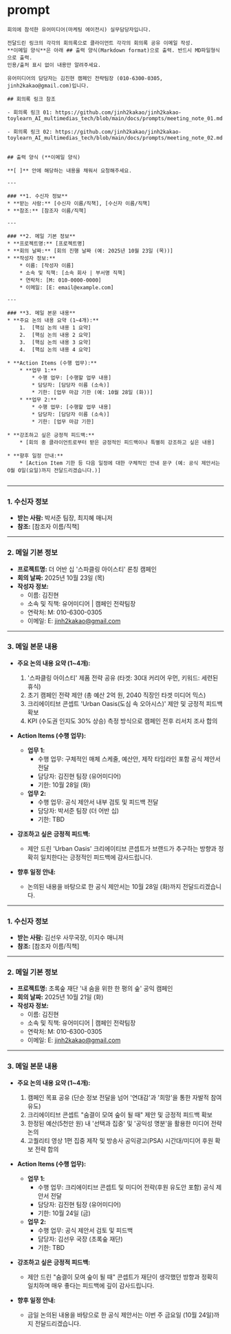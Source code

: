 # prompt

```
회의에 참석한 유어미디어(마케팅 에이전시) 실무담당자입니다.

전달드린 링크의 각각의 회의록으로 클라이언트 각각의 회의록 공유 이메일 작성.
**이메일 양식**은 아래 ## 출력 양식(Markdown format)으로 출력. 반드시 MD파일형식으로 출력.
인용/출처 표시 없이 내용만 알려주세요.

유어미디어의 담당자는 김진현 캠페인 전략팀장 (010-6300-0305, jinh2kakao@gmail.com)입니다.

## 회의록 링크 참조

- 회의록 링크 01: https://github.com/jinh2kakao/jinh2kakao-toylearn_AI_multimedias_tech/blob/main/docs/prompts/meeting_note_01.md

- 회의록 링크 02: https://github.com/jinh2kakao/jinh2kakao-toylearn_AI_multimedias_tech/blob/main/docs/prompts/meeting_note_02.md


## 출력 양식 (**이메일 양식)

**[ ]** 안에 해당하는 내용을 채워서 요청해주세요.

---

### **1. 수신자 정보**
* **받는 사람:** [수신자 이름/직책], [수신자 이름/직책]
* **참조:** [참조자 이름/직책]

---

### **2. 메일 기본 정보**
* **프로젝트명:** [프로젝트명]
* **회의 날짜:** [회의 진행 날짜 (예: 2025년 10월 23일 (목))]
* **작성자 정보:**
    * 이름: [작성자 이름]
    * 소속 및 직책: [소속 회사 | 부서명 직책]
    * 연락처: [M: 010-0000-0000]
    * 이메일: [E: email@example.com]

---

### **3. 메일 본문 내용**
* **주요 논의 내용 요약 (1~4개):**
    1.  [핵심 논의 내용 1 요약]
    2.  [핵심 논의 내용 2 요약]
    3.  [핵심 논의 내용 3 요약]
    4.  [핵심 논의 내용 4 요약]

* **Action Items (수행 업무):**
    * **업무 1:**
        * 수행 업무: [수행할 업무 내용]
        * 담당자: [담당자 이름 (소속)]
        * 기한: [업무 마감 기한 (예: 10월 28일 (화))]
    * **업무 2:**
        * 수행 업무: [수행할 업무 내용]
        * 담당자: [담당자 이름 (소속)]
        * 기한: [업무 마감 기한]

* **강조하고 싶은 긍정적 피드백:**
    * [회의 중 클라이언트로부터 받은 긍정적인 피드백이나 특별히 강조하고 싶은 내용]

* **향후 일정 안내:**
    * [Action Item 기한 등 다음 일정에 대한 구체적인 안내 문구 (예: 공식 제안서는 O월 O일(요일)까지 전달드리겠습니다.)]


```

---

### **1. 수신자 정보**
* **받는 사람:** 박서준 팀장, 최지혜 매니저
* **참조:** [참조자 이름/직책]

---

### **2. 메일 기본 정보**
* **프로젝트명:** 더 어반 십 '스파클링 아이스티' 론칭 캠페인
* **회의 날짜:** 2025년 10월 23일 (목)
* **작성자 정보:**
    * 이름: 김진현
    * 소속 및 직책: 유어미디어 | 캠페인 전략팀장
    * 연락처: M: 010-6300-0305
    * 이메일: E: jinh2kakao@gmail.com

---

### **3. 메일 본문 내용**
* **주요 논의 내용 요약 (1~4개):**
    1.  '스파클링 아이스티' 제품 전략 공유 (타겟: 30대 커리어 우먼, 키워드: 세련된 휴식)
    2.  초기 캠페인 전략 제안 (총 예산 2억 원, 2040 직장인 타겟 미디어 믹스)
    3.  크리에이티브 콘셉트 'Urban Oasis(도심 속 오아시스)' 제안 및 긍정적 피드백 확보
    4.  KPI (수도권 인지도 30% 상승) 측정 방식으로 캠페인 전후 리서치 조사 합의

* **Action Items (수행 업무):**
    * **업무 1:**
        * 수행 업무: 구체적인 매체 스케줄, 예산안, 제작 타임라인 포함 공식 제안서 전달
        * 담당자: 김진현 팀장 (유어미디어)
        * 기한: 10월 28일 (화)
    * **업무 2:**
        * 수행 업무: 공식 제안서 내부 검토 및 피드백 전달
        * 담당자: 박서준 팀장 (더 어반 십)
        * 기한: TBD

* **강조하고 싶은 긍정적 피드백:**
    * 제안 드린 'Urban Oasis' 크리에이티브 콘셉트가 브랜드가 추구하는 방향과 정확히 일치한다는 긍정적인 피드백에 감사드립니다.

* **향후 일정 안내:**
    * 논의된 내용을 바탕으로 한 공식 제안서는 10월 28일 (화)까지 전달드리겠습니다.

---

### **1. 수신자 정보**
* **받는 사람:** 김선우 사무국장, 이지수 매니저
* **참조:** [참조자 이름/직책]

---

### **2. 메일 기본 정보**
* **프로젝트명:** 초록숲 재단 '내 숨을 위한 한 평의 숲' 공익 캠페인
* **회의 날짜:** 2025년 10월 21일 (화)
* **작성자 정보:**
    * 이름: 김진현
    * 소속 및 직책: 유어미디어 | 캠페인 전략팀장
    * 연락처: M: 010-6300-0305
    * 이메일: E: jinh2kakao@gmail.com

---

### **3. 메일 본문 내용**
* **주요 논의 내용 요약 (1~4개):**
    1.  캠페인 목표 공유 (단순 정보 전달을 넘어 '연대감'과 '희망'을 통한 자발적 참여 유도)
    2.  크리에이티브 콘셉트 "숨결이 모여 숲이 될 때" 제안 및 긍정적 피드백 확보
    3.  한정된 예산(5천만 원) 내 '선택과 집중' 및 '공익성 명분'을 활용한 미디어 전략 논의
    4.  고퀄리티 영상 1편 집중 제작 및 방송사 공익광고(PSA) 시간대/미디어 후원 확보 전략 합의

* **Action Items (수행 업무):**
    * **업무 1:**
        * 수행 업무: 크리에이티브 콘셉트 및 미디어 전략(후원 유도안 포함) 공식 제안서 전달
        * 담당자: 김진현 팀장 (유어미디어)
        * 기한: 10월 24일 (금)
    * **업무 2:**
        * 수행 업무: 공식 제안서 검토 및 피드백
        * 담당자: 김선우 국장 (초록숲 재단)
        * 기한: TBD

* **강조하고 싶은 긍정적 피드백:**
    * 제안 드린 "숨결이 모여 숲이 될 때" 콘셉트가 재단이 생각했던 방향과 정확히 일치하며 매우 좋다는 피드백에 깊이 감사드립니다.

* **향후 일정 안내:**
    * 금일 논의된 내용을 바탕으로 한 공식 제안서는 이번 주 금요일 (10월 24일)까지 전달드리겠습니다.
